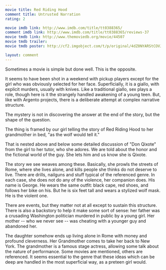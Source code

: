 ```yaml
---
movie title: Red Riding Hood
comment title: Untrusted Narration
rating: 2

movie imdb link: http://www.imdb.com/title/tt0388365/
comment imdb link: http://www.imdb.com/title/tt0388365/reviews-37
movie tmdb link: http://www.themoviedb.org/movie/44507
movie tmdb trailer: 
movie tmdb poster: http://cf2.imgobject.com/t/p/original/4dZ0NYARStCOVJmMvUFg50e0nIJ.jpg

layout: comment
---
```


Sometimes a movie is simple but done well. This is the opposite.

It seems to have been shot in a weekend with pickup players except for the girl who was obviously selected for her face. Superficially, it is a giallo, with explicit murders, usually with knives. Like a traditional giallo, sex plays a role, though here is it the strangely handled awakening of a young teen. But, like with Argento projects, there is a deliberate attempt at complex narrative structure.

The mystery is not in discovering the answer at the end of the story, but the shape of the question.

The thing is framed by our girl telling the story of Red Riding Hood to her grandmother in bed, "as the wolf would tell it."

That is nested above and below some detailed discussion of "Don Qixote" from the girl to her tutor, who she adores. We are told about the honor and the fictional world of the guy. She lets him and us know she is Qixote.

The story we see weaves among these. Basically, she prowls the streets of Rome, where she lives alone, and kills people she thinks do not deserve to live. There are drills, nailguns and stuff typical of the referenced genre. In each case, she does not do any of the violence, her companion does. His name is George. He wears the same outfit: black cape, red shoes, and follows her bike on his. But he is six feet tall and wears a stylized wolf mask. He is the violent one.

There are events, but they matter not at all except to sustain this structure. There is also a backstory to help it make some sort of sense: her father was a crusading Washington politician murdered in public by a young girl. Her mother -- who we never see -- was cheating with a younger guy and abandoned her.

The daughter somehow ends up living alone in Rome with money and profound cleverness. Her Grandmother comes to take her back to New York. The grandmother is a famous stage actress, allowing some talk about the nature of performance. Some movies are mentioned, others are referenced. It seems essential to the genre that these ideas which can be deep are handled in the most superficial way, as a preteen girl would.